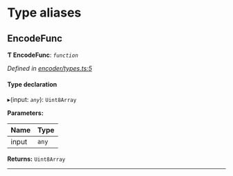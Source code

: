 

# Type aliases

<a id="encodefunc"></a>

##  EncodeFunc

**Ƭ EncodeFunc**: *`function`*

*Defined in [encoder/types.ts:5](https://github.com/polkadot-js/common/blob/815fdc7/packages/util-rlp/src/encoder/types.ts#L5)*

#### Type declaration
▸(input: *`any`*): `Uint8Array`

**Parameters:**

| Name | Type |
| ------ | ------ |
| input | `any` |

**Returns:** `Uint8Array`

___

